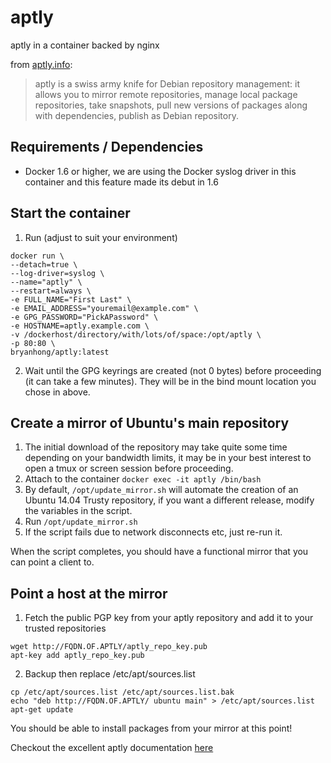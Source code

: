 aptly
=====

aptly in a container backed by nginx

from [aptly.info](http://aptly.info): 
>aptly is a swiss army knife for Debian repository management: it allows you to mirror remote repositories, manage local package repositories, take snapshots, pull new versions of packages along with dependencies, publish as Debian repository.

Requirements / Dependencies
---------------------------
* Docker 1.6 or higher, we are using the Docker syslog driver in this container and this feature made its debut in 1.6

Start the container
---------------------
1. Run (adjust to suit your environment)
  ```
  docker run \
  --detach=true \
  --log-driver=syslog \
  --name="aptly" \
  --restart=always \
  -e FULL_NAME="First Last" \
  -e EMAIL_ADDRESS="youremail@example.com" \
  -e GPG_PASSWORD="PickAPassword" \
  -e HOSTNAME=aptly.example.com \
  -v /dockerhost/directory/with/lots/of/space:/opt/aptly \
  -p 80:80 \
  bryanhong/aptly:latest
```
2. Wait until the GPG keyrings are created (not 0 bytes) before proceeding (it can take a few minutes). They will be in the bind mount location you chose in above.

Create a mirror of Ubuntu's main repository
-------------------------------------------
1. The initial download of the repository may take quite some time depending on your bandwidth limits, it may be in your best interest to open a tmux or screen session before proceeding.
2. Attach to the container ```docker exec -it aptly /bin/bash```
3. By default, ```/opt/update_mirror.sh``` will automate the creation of an Ubuntu 14.04 Trusty repository, if you want a different release, modify the variables in the script.
4. Run ```/opt/update_mirror.sh```
5. If the script fails due to network disconnects etc, just re-run it.

When the script completes, you should have a functional mirror that you can point a client to.

Point a host at the mirror
--------------------------
1. Fetch the public PGP key from your aptly repository and add it to your trusted repositories
 ```
 wget http://FQDN.OF.APTLY/aptly_repo_key.pub
 apt-key add aptly_repo_key.pub
 ```

2. Backup then replace /etc/apt/sources.list
 ```
 cp /etc/apt/sources.list /etc/apt/sources.list.bak
 echo "deb http://FQDN.OF.APTLY/ ubuntu main" > /etc/apt/sources.list
 apt-get update
 ```
 
 You should be able to install packages from your mirror at this point!
 
Checkout the excellent aptly documentation [here](http://www.aptly.info/doc/overview/)
